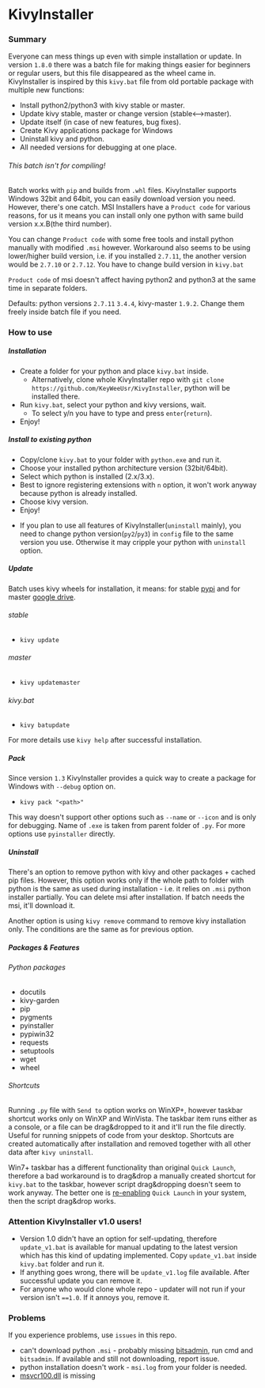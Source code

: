 # KivyInstaller
### Summary
Everyone can mess things up even with simple installation or update. In version `1.8.0` there was a batch file for making things easier for beginners or regular users, but this file disappeared as the wheel came in. KivyInstaller is inspired by this `kivy.bat` file from old portable package with multiple new functions:
- Install python2/python3 with kivy stable or master.
- Update kivy stable, master or change version (stable<-->master).
- Update itself (in case of new features, bug fixes).
- Create Kivy applications package for Windows
- Uninstall kivy and python.
- All needed versions for debugging at one place.

###### This batch isn't for compiling!
Batch works with `pip` and builds from `.whl` files. KivyInstaller supports Windows 32bit and 64bit, you can easily download version you need. However, there's one catch. MSI Installers have a `Product code` for various reasons, for us it means you can install only one python with same build version x.x.B(the third number).

You can change `Product code` with some free tools and install python manually with modified `.msi` however. Workaround also seems to be using lower/higher build version, i.e. if you installed `2.7.11`, the another version would be `2.7.10` or `2.7.12`. You have to change build version in `kivy.bat`

`Product code` of msi doesn't affect having python2 and python3 at the same time in separate folders.

Defaults: python versions `2.7.11` `3.4.4`, kivy-master `1.9.2`. Change them freely inside batch file if you need.
### How to use
##### Installation
- Create a folder for your python and place `kivy.bat` inside.
    - Alternatively, clone whole KivyInstaller repo with `git clone https://github.com/KeyWeeUsr/KivyInstaller`, python will be installed there.
- Run `kivy.bat`, select your python and kivy versions, wait.
    - To select y/n you have to type and press `enter`(`return`).
- Enjoy!

##### Install to existing python
- Copy/clone `kivy.bat` to your folder with `python.exe` and run it.
- Choose your installed python architecture version (32bit/64bit).
- Select which python is installed (2.x/3.x).
- Best to ignore registering extensions with `n` option, it won't work anyway because python is already installed.
- Choose kivy version.
- Enjoy!
+ If you plan to use all features of KivyInstaller(`uninstall` mainly), you need to change python version(`py2`/`py3`) in `config` file to the same version you use. Otherwise it may cripple your python with `uninstall` option.

##### Update
Batch uses kivy wheels for installation, it means: for stable [pypi](https://pypi.python.org/pypi/Kivy/1.9.1) and for master [google drive](https://drive.google.com/folderview?id=0B1_HB9J8mZepOV81UHpDbmg5SWM&usp=sharing).

###### stable
- `kivy update`

###### master
- `kivy updatemaster`

###### kivy.bat
- `kivy batupdate`

For more details use `kivy help` after successful installation.

##### Pack
Since version `1.3` KivyInstaller provides a quick way to create a package for Windows with `--debug` option on.
- `kivy pack "<path>"`

This way doesn't support other options such as `--name` or `--icon` and is only for debugging. Name of `.exe` is taken from parent folder of `.py`. For more options use `pyinstaller` directly.

##### Uninstall
There's an option to remove python with kivy and other packages + cached pip files. However, this option works only if the whole path to folder with python is the same as used during installation - i.e. it relies on `.msi` python installer partially. You can delete msi after installation. If batch needs the msi, it'll download it.

Another option is using `kivy remove` command to remove kivy installation only. The conditions are the same as for previous option.

##### Packages & Features
###### Python packages
- docutils
- kivy-garden
- pip
- pygments
- pyinstaller
- pypiwin32
- requests
- setuptools
- wget
- wheel

###### Shortcuts
Running `.py` file with `Send to` option works on WinXP+, however taskbar shortcut works only on WinXP and WinVista. The taskbar item runs either as a console, or a file can be drag&dropped to it and it'll run the file directly. Useful for running snippets of code from your desktop. Shortcuts are created automatically after installation and removed together with all other data after `kivy uninstall`.

Win7+ taskbar has a different functionality than original `Quick Launch`, therefore a bad workaround is to drag&drop a manually created shortcut for `kivy.bat` to the taskbar, however script drag&dropping doesn't seem to work anyway. The better one is [re-enabling](http://www.howtogeek.com/howto/windows-7/add-the-quick-launch-bar-to-the-taskbar-in-windows-7/) `Quick Launch` in your system, then the script drag&drop works.

### Attention KivyInstaller v1.0 users!
- Version 1.0 didn't have an option for self-updating, therefore `update_v1.bat` is available for manual updating to the latest version which has this kind of updating implemented. Copy `update_v1.bat` inside `kivy.bat` folder and run it.
- If anything goes wrong, there will be `update_v1.log` file available. After successful update you can remove it.
- For anyone who would clone whole repo - updater will not run if your version isn't `==1.0`. If it annoys you, remove it.

### Problems
If you experience problems, use `issues` in this repo.
- can't download python `.msi` - probably missing [bitsadmin](https://www.microsoft.com/en-us/download/details.aspx?id=18546), run cmd and `bitsadmin`. If available and still not downloading, report issue.
- python installation doesn't work - `msi.log` from your folder is needed.
- [msvcr100.dll](https://www.microsoft.com/en-us/download/details.aspx?id=5555) is missing